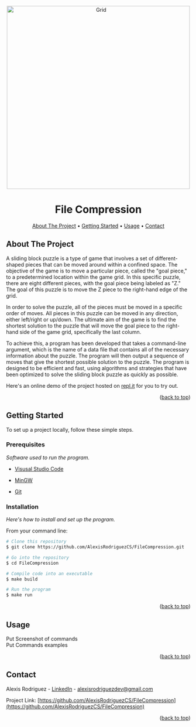 <a name="readme-top"></a>

<p align="center">
  <img src="https://raw.githubusercontent.com/AlexisRodriguezCS/FileCompression/blob/main/Images/Files.jpg" alt="Grid" style="display:block;margin:auto;" height="500">
</p>
<h1 align="center">File Compression</h1>

<!-- TABLE OF CONTENTS -->
<p align="center">
  <a href="#about">About The Project</a> •
  <a href="#getting-started">Getting Started</a> •
  <a href="#usage">Usage</a> •
  <a href="#Contact">Contact</a>
</p>

<!-- ABOUT THE PROJECT -->
<a name="about"></a>
## About The Project

A sliding block puzzle is a type of game that involves a set of different-shaped pieces that can be moved around within a confined space. The objective of the game is to move a particular piece, called the "goal piece," to a predetermined location within the game grid. In this specific puzzle, there are eight different pieces, with the goal piece being labeled as "Z." The goal of this puzzle is to move the Z piece to the right-hand edge of the grid.

In order to solve the puzzle, all of the pieces must be moved in a specific order of moves. All pieces in this puzzle can be moved in any direction, either left/right or up/down. The ultimate aim of the game is to find the shortest solution to the puzzle that will move the goal piece to the right-hand side of the game grid, specifically the last column.

To achieve this, a program has been developed that takes a command-line argument, which is the name of a data file that contains all of the necessary information about the puzzle. The program will then output a sequence of moves that give the shortest possible solution to the puzzle. The program is designed to be efficient and fast, using algorithms and strategies that have been optimized to solve the sliding block puzzle as quickly as possible.

Here's an online demo of the project hosted on [repl.it](https://replit.com/@Alexisrz/FileCompression) for you to try out.

<p align="right">(<a href="#readme-top">back to top</a>)</p>

<!-- GETTING STARTED -->
<a name="getting-started"></a>
## Getting Started

To set up a project locally, follow these simple steps.

### Prerequisites

_Software used to run the program._
* [Visusal Studio Code](https://code.visualstudio.com/)

* [MinGW](https://sourceforge.net/projects/mingw/)

* [Git](https://git-scm.com/)

### Installation
_Here's how to install and set up the program._

From your command line:

```bash
# Clone this repository
$ git clone https://github.com/AlexisRodriguezCS/FileCompression.git

# Go into the repository
$ cd FileCompression

# Compile code into an executable
$ make build

# Run the program
$ make run
```

<p align="right">(<a href="#readme-top">back to top</a>)</p>

<!-- USAGE -->
<a name="usage"></a>
## Usage

Put Screenshot of commands
<br>
Put Commands examples

<p align="right">(<a href="#readme-top">back to top</a>)</p>

<!-- CONTACT -->
<a name="contact"></a>
## Contact

Alexis Rodriguez - [LinkedIn](https://www.linkedin.com/in/alexisrodriguezcs/) - alexisrodriguezdev@gmail.com

Project Link: [https://github.com/AlexisRodriguezCS/FileCompression](https://github.com/AlexisRodriguezCS/FileCompression)

<p align="right">(<a href="#readme-top">back to top</a>)</p>
